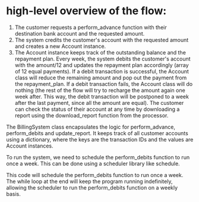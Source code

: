 # high-level overview of the flow:

1. The customer requests a perform_advance function with their destination bank account and the requested amount.
2. The system credits the customer's account with the requested amount and creates a new Account instance.
3. The Account instance keeps track of the outstanding balance and the repayment plan.
   Every week, the system debits the customer's account with the amount/12 and updates the repayment plan accordingly (array of 12 equal payments).
   If a debit transaction is successful, the Account class will reduce the remaining amount and pop out the payment from the repayment_plan.
   If a debit transaction fails, the Account class will do nothing (the rest of the flow will try to recharge the amount again one week after. This way, the debit transaction will be postponed to a week after the last payment, since all the amount are equal).
   The customer can check the status of their account at any time by downloading a report using the download_report function from the processor.

The BillingSystem class encapsulates the logic for perform_advance, perform_debits and update_report. It keeps track of all customer accounts using a dictionary, where the keys are the transaction IDs and the values are Account instances.

To run the system, we need to schedule the perform_debits function to run once a week. This can be done using a scheduler library like schedule.

This code will schedule the perform_debits function to run once a week. The while loop at the end will keep the program running indefinitely, allowing the scheduler to run the perform_debits function on a weekly basis.
